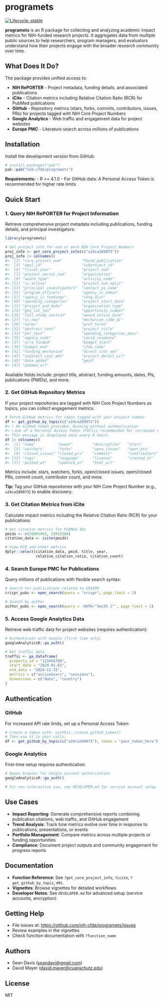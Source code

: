
<!-- README.md is generated from README.Rmd. Please edit that file -->

# programets

<!-- badges: start -->

[![Lifecycle:
stable](https://img.shields.io/badge/lifecycle-stable-brightgreen.svg)](https://lifecycle.r-lib.org/articles/stages.html#stable)
<!-- badges: end -->

**programets** is an R package for collecting and analyzing academic
impact metrics for NIH-funded research projects. It aggregates data from
multiple public sources to help researchers, program managers, and
evaluators understand how their projects engage with the broader
research community over time.

## What Does It Do?

The package provides unified access to:

- **NIH RePORTER** - Project metadata, funding details, and associated
  publications
- **iCite** - Citation metrics including Relative Citation Ratio (RCR)
  for PubMed publications
- **GitHub** - Repository metrics (stars, forks, commits, contributors,
  issues, PRs) for projects tagged with NIH Core Project Numbers
- **Google Analytics** - Web traffic and engagement data for project
  websites
- **Europe PMC** - Literature search across millions of publications

## Installation

Install the development version from GitHub:

``` r
# install.packages("pak")
pak::pak("nih-cfde/programets")
```

**Requirements:** - R \>= 4.1.0 - For GitHub data: A Personal Access
Token is recommended for higher rate limits

## Quick Start

### 1. Query NIH RePORTER for Project Information

Retrieve comprehensive project metadata including publications, funding
details, and principal investigators:

``` r
library(programets)

# Get project info for one or more NIH Core Project Numbers
proj_info <- get_core_project_info(c("u24ca289073"))
proj_info |> colnames()
#>  [1] "core_project_num"         "found_publication"       
#>  [3] "appl_id"                  "subproject_id"           
#>  [5] "fiscal_year"              "project_num"             
#>  [7] "project_serial_num"       "organization"            
#>  [9] "award_type"               "activity_code"           
#> [11] "is_active"                "project_num_split"       
#> [13] "principal_investigators"  "contact_pi_name"         
#> [15] "program_officers"         "agency_ic_admin"         
#> [17] "agency_ic_fundings"       "cong_dist"               
#> [19] "spending_categories"      "project_start_date"      
#> [21] "project_end_date"         "organization_type"       
#> [23] "geo_lat_lon"              "opportunity_number"      
#> [25] "full_study_section"       "award_notice_date"       
#> [27] "is_new"                   "mechanism_code_dc"       
#> [29] "terms"                    "pref_terms"              
#> [31] "abstract_text"            "project_title"           
#> [33] "phr_text"                 "spending_categories_desc"
#> [35] "agency_code"              "covid_response"          
#> [37] "arra_funded"              "budget_start"            
#> [39] "budget_end"               "cfda_code"               
#> [41] "funding_mechanism"        "direct_cost_amt"         
#> [43] "indirect_cost_amt"        "project_detail_url"      
#> [45] "date_added"               "pmid"                    
#> [47] "pubmed_url"
```

Available fields include: project title, abstract, funding amounts,
dates, PIs, publications (PMIDs), and more.

### 2. Get GitHub Repository Metrics

If your project repositories are tagged with NIH Core Project Numbers as
topics, you can collect engagement metrics:

``` r
# Fetch GitHub metrics for repos tagged with your project number
df <- get_github_by_topic(c("u24ca289073"))
#> ! No GitHub token provided. Running without authentication
#> ℹ Use of a Personal Access Token (PAT)is recommended for increased rate limits. Create a token with: usethis::create_github_token()
#> This message is displayed once every 8 hours.
df |> colnames()
#>  [1] "name"          "owner"         "description"   "stars"        
#>  [5] "watchers"      "forks"         "open_issues"   "open_prs"     
#>  [9] "closed_issues" "closed_prs"    "commits"       "contributors" 
#> [13] "tags"          "language"      "license"       "created_at"   
#> [17] "pushed_at"     "updated_at"    "html_url"
```

Metrics include: stars, watchers, forks, open/closed issues, open/closed
PRs, commit count, contributor count, and more.

**Tip:** Tag your GitHub repositories with your NIH Core Project Number
(e.g., `u24ca289073`) to enable discovery.

### 3. Get Citation Metrics from iCite

Calculate impact metrics including the Relative Citation Ratio (RCR) for
your publications:

``` r
# Get citation metrics for PubMed IDs
pmids <- c(26001965, 25015380)
citation_data <- icite(pmids)

# View RCR and other metrics
dplyr::select(citation_data, pmid, title, year, 
              relative_citation_ratio, citation_count)
```

### 4. Search Europe PMC for Publications

Query millions of publications with flexible search syntax:

``` r
# Search for publications related to CRISPR
crispr_pubs <- epmc_search(query = "crispr", page_limit = 2)

# Search by author
author_pubs <- epmc_search(query = 'AUTH:"Smith J"', page_limit = 1)
```

### 5. Access Google Analytics Data

Retrieve web traffic data for project websites (requires
authentication):

``` r
# Authenticate with Google (first time only)
googleAnalyticsR::ga_auth()

# Get traffic data
traffic <- ga_dataframe(
  property_id = "123456789",
  start_date = "2024-01-01",
  end_date = "2024-12-31",
  metrics = c("activeUsers", "sessions"),
  dimensions = c("date", "country")
)
```

## Authentication

### GitHub

For increased API rate limits, set up a Personal Access Token:

``` r
# Create a token with: usethis::create_github_token()
# Then use it in your calls:
df <- get_github_by_topic(c("u24ca289073"), token = "your_token_here")
```

### Google Analytics

First-time setup requires authentication:

``` r
# Opens browser for Google account authorization
googleAnalyticsR::ga_auth()

# For non-interactive use, see DEVELOPER.md for service account setup
```

## Use Cases

- **Impact Reporting**: Generate comprehensive reports combining
  publication citations, web traffic, and GitHub engagement
- **Trend Analysis**: Track how metrics evolve over time in response to
  publications, presentations, or events
- **Portfolio Management**: Compare metrics across multiple projects or
  funding opportunities
- **Compliance**: Document project outputs and community engagement for
  progress reports

## Documentation

- **Function Reference**: See `?get_core_project_info`, `?icite`,
  `?get_github_by_topic`, etc.
- **Vignettes**: Browse vignettes for detailed workflows
- **Developer Notes**: See `DEVELOPER.md` for advanced setup (service
  accounts, encryption)

## Getting Help

- File issues at: <https://github.com/nih-cfde/programets/issues>
- Review examples in the vignettes
- Check function documentation with `?function_name`

## Authors

- Sean Davis (<seandavi@gmail.com>)
- David Mayer (<david.mayer@cuanschutz.edu>)

## License

MIT
